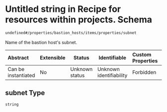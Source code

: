 # Untitled string in Recipe for resources within projects. Schema

```txt
undefined#/properties/bastion_hosts/items/properties/subnet
```

Name of the bastion host's subnet.


| Abstract            | Extensible | Status         | Identifiable            | Custom Properties | Additional Properties | Access Restrictions | Defined In                                                              |
| :------------------ | ---------- | -------------- | ----------------------- | :---------------- | --------------------- | ------------------- | ----------------------------------------------------------------------- |
| Can be instantiated | No         | Unknown status | Unknown identifiability | Forbidden         | Allowed               | none                | [resources.schema.json\*](resources.schema.json "open original schema") |

## subnet Type

`string`
